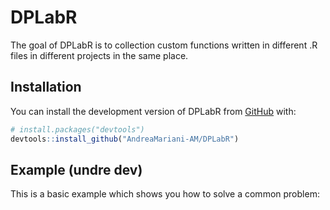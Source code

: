
<!-- README.md is generated from README.Rmd. Please edit that file -->

# DPLabR

<!-- badges: start -->
<!-- badges: end -->

The goal of DPLabR is to collection custom functions written in
different .R files in different projects in the same place.

## Installation

You can install the development version of DPLabR from
[GitHub](https://github.com/AndreaMariani-AM/DPLabR) with:

``` r
# install.packages("devtools")
devtools::install_github("AndreaMariani-AM/DPLabR")
```

## Example (undre dev)

This is a basic example which shows you how to solve a common problem:
